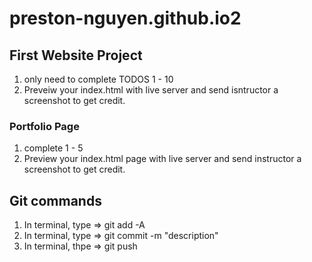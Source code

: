# preston-nguyen.github.io2
## First Website Project
1) only need to complete TODOS 1 - 10
2) Preveiw your index.html with live server and send isntructor a screenshot to get credit.
### Portfolio Page
1) complete 1 - 5
2) Preview your index.html page with live server and send instructor a screenshot to get credit.

## Git commands
1) In terminal, type => git add -A
2) In terminal, type => git commit -m "description"
3) In terminal, thpe => git push